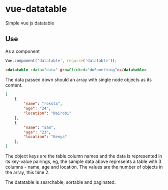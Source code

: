 # vue-datatable
Simple vue js datatable

## Use
As a component
```javascript
Vue.component('datatable', require('datatable'));
```

```html
<datatable :data="data" @rowClicked="doSomething"></datatable>
```

The data passed down should an array with single node objects as its content. 
```json
[
	{
		"name": "roksta",
		"age": "24",
		"location": "Nairobi"
	},
	{
		"name": "sam",
		"age": "23",
		"location": "Kenya"
	},
]
```

The object keys are the table column names and the data is represented in its key-value pairings, eg, the sample data above represents a table with 3 columns - name, age and location. The values are the number of objects in the array, this time 2.

The datatable is searchable, sortable and paginated.